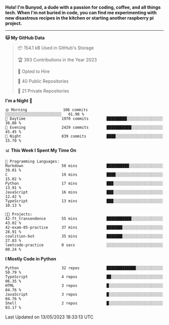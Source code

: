 <p>
<b>Hola! I'm Bunyod, a dude with a passion for coding, coffee, and all things tech. When I'm not buried in code, you can find me experimenting with new disastrous recipes in the kitchen or starting another raspberry pi project.</b>
</p>

---

<!--START_SECTION:waka-->
**🐱 My GitHub Data** 

> 📦 154.1 kB Used in GitHub's Storage 
 > 
> 🏆 393 Contributions in the Year 2023
 > 
> 💼 Opted to Hire
 > 
> 📜 40 Public Repositories 
 > 
> 🔑 21 Private Repositories 
 > 
**I'm a Night 🦉** 

```text
🌞 Morning                106 commits         ░░░░░░░░░░░░░░░░░░░░░░░░░   01.98 % 
🌆 Daytime                1970 commits        █████████░░░░░░░░░░░░░░░░   36.86 % 
🌃 Evening                2429 commits        ███████████░░░░░░░░░░░░░░   45.45 % 
🌙 Night                  839 commits         ████░░░░░░░░░░░░░░░░░░░░░   15.70 % 
```


📊 **This Week I Spent My Time On** 

```text
💬 Programming Languages: 
Markdown                 50 mins             ██████████░░░░░░░░░░░░░░░   39.01 % 
C                        19 mins             ████░░░░░░░░░░░░░░░░░░░░░   15.02 % 
Python                   17 mins             ███░░░░░░░░░░░░░░░░░░░░░░   13.91 % 
JavaScript               16 mins             ███░░░░░░░░░░░░░░░░░░░░░░   12.42 % 
TypeScript               13 mins             ███░░░░░░░░░░░░░░░░░░░░░░   10.13 % 

🐱‍💻 Projects: 
42-ft_transendence       55 mins             ███████████░░░░░░░░░░░░░░   43.02 % 
42-exam-05-practice      37 mins             ███████░░░░░░░░░░░░░░░░░░   28.91 % 
coalition-bot            35 mins             ███████░░░░░░░░░░░░░░░░░░   27.83 % 
leetcode-practice        0 secs              ░░░░░░░░░░░░░░░░░░░░░░░░░   00.24 % 
```

**I Mostly Code in Python** 

```text
Python                   32 repos            █████████████░░░░░░░░░░░░   50.79 % 
TypeScript               4 repos             ██░░░░░░░░░░░░░░░░░░░░░░░   06.35 % 
HTML                     3 repos             █░░░░░░░░░░░░░░░░░░░░░░░░   04.76 % 
JavaScript               3 repos             █░░░░░░░░░░░░░░░░░░░░░░░░   04.76 % 
Shell                    2 repos             █░░░░░░░░░░░░░░░░░░░░░░░░   03.17 % 
```




 Last Updated on 13/05/2023 18:33:13 UTC
<!--END_SECTION:waka-->
